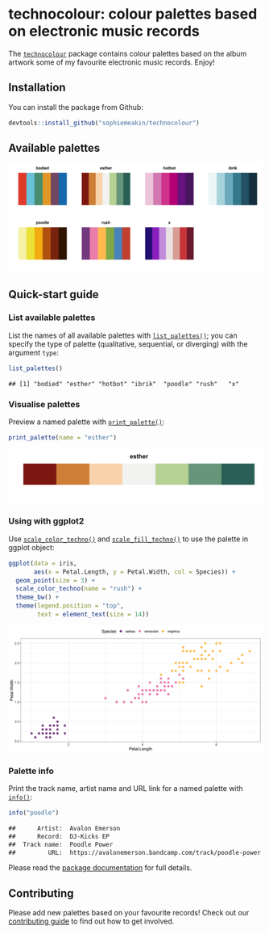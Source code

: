 # technocolour: colour palettes based on electronic music records

The
[`technocolour`](https://sophiemeakin.github.io/technocolour/index.html)
package contains colour palettes based on the album artwork some of my
favourite electronic music records. Enjoy!

## Installation

You can install the package from Github:

``` r
devtools::install_github("sophiemeakin/technocolour")
```

## Available palettes

![](man/figures/unnamed-chunk-2-1.png)

## Quick-start guide

### List available palettes

List the names of all available palettes with
[`list_palettes()`](https://sophiemeakin.github.io/technocolour/reference/list_palettes.html);
you can specify the type of palette (qualitative, sequential, or
diverging) with the argument `type`:

``` r
list_palettes()
```

    ## [1] "bodied" "esther" "hotbot" "ibrik"  "poodle" "rush"   "x"

### Visualise palettes

Preview a named palette with
[`print_palette()`](https://sophiemeakin.github.io/technocolour/reference/print_palette.html):

``` r
print_palette(name = "esther")
```

![](man/figures/vis_palettes-1.png)

### Using with ggplot2

Use
[`scale_color_techno()`](https://sophiemeakin.github.io/technocolour/reference/scale_color_techno.html)
and
[`scale_fill_techno()`](https://sophiemeakin.github.io/technocolour/reference/scale_fill_techno.html)
to use the palette in ggplot object:

``` r
ggplot(data = iris,
       aes(x = Petal.Length, y = Petal.Width, col = Species)) +
  geom_point(size = 3) +
  scale_color_techno(name = "rush") +
  theme_bw() +
  theme(legend.position = "top",
        text = element_text(size = 14))
```

![](man/figures/example1-1.png)

### Palette info

Print the track name, artist name and URL link for a named palette with
[`info()`](https://sophiemeakin.github.io/technocolour/reference/info.html):

``` r
info("poodle")
```

    ##      Artist:  Avalon Emerson 
    ##      Record:  DJ-Kicks EP 
    ##  Track name:  Poodle Power 
    ##         URL:  https://avalonemerson.bandcamp.com/track/poodle-power

Please read the [package
documentation](https://sophiemeakin.github.io/technocolour/reference/index.html)
for full details.

## Contributing

Please add new palettes based on your favourite records! Check out our
[contributing
guide](https://sophiemeakin.github.io/technocolour/CONTRIBUTING.html) to
find out how to get involved.
